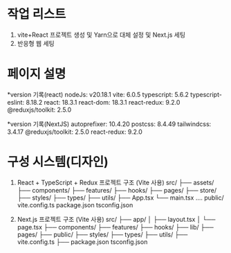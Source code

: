 # 작업 리스트
1. vite+React 프로젝트 생성 및 Yarn으로 대체 설정 및 Next.js 세팅
2. 반응형 웹 세팅
# 페이지 설명
*version 기록(react)
nodeJs: v20.18.1
vite: 6.0.5
typescript: 5.6.2
typescript-eslint: 8.18.2
react: 18.3.1
react-dom: 18.3.1
react-redux: 9.2.0
@reduxjs/toolkit: 2.5.0

*version 기록(NextJS)
autoprefixer: 10.4.20
postcss: 8.4.49
tailwindcss: 3.4.17
@reduxjs/toolkit: 2.5.0
react-redux: 9.2.0

# 구성 시스템(디자인)
1. React + TypeScript + Redux 프로젝트 구조 (Vite 사용)
src/
├── assets/
├── components/
├── features/
├── hooks/
├── pages/
├── store/
├── styles/
├── types/
├── utils/
├── App.tsx
└── main.tsx
....
public/
vite.config.ts
package.json
tsconfig.json


2. Next.js 프로젝트 구조 (Vite 사용)
src/
├── app/
│   ├── layout.tsx
│   └── page.tsx
├── components/
├── features/
├── hooks/
├── lib/
├── pages/
├── public/
├── styles/
├── types/
├── utils/
├── vite.config.ts
├── package.json
tsconfig.json

